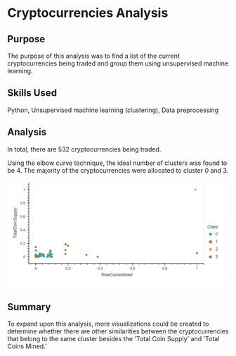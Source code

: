 # Cryptocurrencies Analysis

## Purpose
The purpose of this analysis was to find a list of the current cryptocurrencies being traded and group them using unsupervised machine learning. 

## Skills Used 
Python, Unsupervised machine learning (clustering), Data preprocessing 

## Analysis 
In total, there are 532 cryptocurrencies being traded.

Using the elbow curve technique, the ideal number of clusters was found to be 4. The majority of the cryptocurrencies were allocated to cluster 0 and 3. 

<img src="https://github.com/teresa-le/Cryptocurrencies/blob/main/Resources/Scatter%20Plot.png">

## Summary 
To expand upon this analysis, more visualizations could be created to determine whether there are other similarities between the cryptocurrencies that belong to the same cluster besides the 'Total Coin Supply' and 'Total Coins Mined.' 
